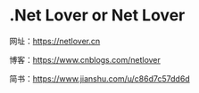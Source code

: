 # .Net Lover or Net Lover #

网址：https://netlover.cn

博客：https://www.cnblogs.com/netlover

简书：https://www.jianshu.com/u/c86d7c57dd6d